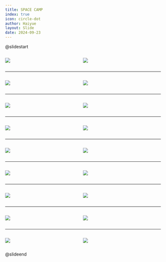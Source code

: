 ```yaml
---
title: SPACE CAMP
index: true
icon: circle-dot
author: Haiyue
layout: Slide
date: 2024-09-23
---
```

 
@slidestart

<div style="display:flex">
<div style="flex:1">

![](/reading/english/Level-S/SPACE%20CAMP/001.webp)
</div>
<div style="flex:1">

![](/reading/english/Level-S/SPACE%20CAMP/002.webp)
</div>
</div>

---

<div style="display:flex">
<div style="flex:1">

![](/reading/english/Level-S/SPACE%20CAMP/003.webp)
</div>
<div style="flex:1">

![](/reading/english/Level-S/SPACE%20CAMP/004.webp)
</div>
</div>

---

<div style="display:flex">
<div style="flex:1">

![](/reading/english/Level-S/SPACE%20CAMP/005.webp)
</div>
<div style="flex:1">

![](/reading/english/Level-S/SPACE%20CAMP/006.webp)
</div>
</div>

---

<div style="display:flex">
<div style="flex:1">

![](/reading/english/Level-S/SPACE%20CAMP/007.webp)
</div>
<div style="flex:1">

![](/reading/english/Level-S/SPACE%20CAMP/008.webp)
</div>
</div>

---

<div style="display:flex">
<div style="flex:1">

![](/reading/english/Level-S/SPACE%20CAMP/009.webp)
</div>
<div style="flex:1">

![](/reading/english/Level-S/SPACE%20CAMP/010.webp)
</div>
</div>

---

<div style="display:flex">
<div style="flex:1">

![](/reading/english/Level-S/SPACE%20CAMP/011.webp)
</div>
<div style="flex:1">

![](/reading/english/Level-S/SPACE%20CAMP/012.webp)
</div>
</div>

---

<div style="display:flex">
<div style="flex:1">

![](/reading/english/Level-S/SPACE%20CAMP/013.webp)
</div>
<div style="flex:1">

![](/reading/english/Level-S/SPACE%20CAMP/014.webp)
</div>
</div>

---

<div style="display:flex">
<div style="flex:1">

![](/reading/english/Level-S/SPACE%20CAMP/015.webp)
</div>
<div style="flex:1">

![](/reading/english/Level-S/SPACE%20CAMP/016.webp)
</div>
</div>

---

<div style="display:flex">
<div style="flex:1">

![](/reading/english/Level-S/SPACE%20CAMP/017.webp)
</div>
<div style="flex:1">

![](/reading/english/Level-S/SPACE%20CAMP/018.webp)
</div>
</div>

@slideend